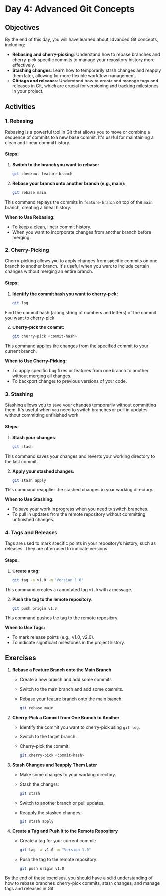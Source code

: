 
# Day 4: Advanced Git Concepts

## Objectives

By the end of this day, you will have learned about advanced Git concepts, including:

- **Rebasing and cherry-picking**: Understand how to rebase branches and cherry-pick specific commits to manage your repository history more effectively.
- **Stashing changes**: Learn how to temporarily stash changes and reapply them later, allowing for more flexible workflow management.
- **Git tags and releases**: Understand how to create and manage tags and releases in Git, which are crucial for versioning and tracking milestones in your project.

## Activities

### 1. Rebasing

Rebasing is a powerful tool in Git that allows you to move or combine a sequence of commits to a new base commit. It's useful for maintaining a clean and linear commit history.

#### Steps:

1. **Switch to the branch you want to rebase:**

    ```bash
    git checkout feature-branch
    ```

2. **Rebase your branch onto another branch (e.g., main):**

    ```bash
    git rebase main
    ```

This command replays the commits in `feature-branch` on top of the `main` branch, creating a linear history.

**When to Use Rebasing:**

- To keep a clean, linear commit history.
- When you want to incorporate changes from another branch before merging.

### 2. Cherry-Picking

Cherry-picking allows you to apply changes from specific commits on one branch to another branch. It's useful when you want to include certain changes without merging an entire branch.

#### Steps:

1. **Identify the commit hash you want to cherry-pick:**

    ```bash
    git log
    ```

Find the commit hash (a long string of numbers and letters) of the commit you want to cherry-pick.

2. **Cherry-pick the commit:**

    ```bash
    git cherry-pick <commit-hash>
    ```

This command applies the changes from the specified commit to your current branch.

**When to Use Cherry-Picking:**

- To apply specific bug fixes or features from one branch to another without merging all changes.
- To backport changes to previous versions of your code.

### 3. Stashing

Stashing allows you to save your changes temporarily without committing them. It's useful when you need to switch branches or pull in updates without committing unfinished work.

#### Steps:

1. **Stash your changes:**

    ```bash
    git stash
    ```

This command saves your changes and reverts your working directory to the last commit.

2. **Apply your stashed changes:**

    ```bash
    git stash apply
    ```

This command reapplies the stashed changes to your working directory.

**When to Use Stashing:**

- To save your work in progress when you need to switch branches.
- To pull in updates from the remote repository without committing unfinished changes.

### 4. Tags and Releases

Tags are used to mark specific points in your repository’s history, such as releases. They are often used to indicate versions.

#### Steps:

1. **Create a tag:**

    ```bash
    git tag -a v1.0 -m "Version 1.0"
    ```

This command creates an annotated tag `v1.0` with a message.

2. **Push the tag to the remote repository:**

    ```bash
    git push origin v1.0
    ```

This command pushes the tag to the remote repository.

**When to Use Tags:**

- To mark release points (e.g., v1.0, v2.0).
- To indicate significant milestones in the project history.

## Exercises

1. **Rebase a Feature Branch onto the Main Branch**

    - Create a new branch and add some commits.
    - Switch to the main branch and add some commits.
    - Rebase your feature branch onto the main branch:

        ```bash
        git rebase main
        ```

2. **Cherry-Pick a Commit from One Branch to Another**

    - Identify the commit you want to cherry-pick using `git log`.
    - Switch to the target branch.
    - Cherry-pick the commit:

        ```bash
        git cherry-pick <commit-hash>
        ```

3. **Stash Changes and Reapply Them Later**

    - Make some changes to your working directory.
    - Stash the changes:

        ```bash
        git stash
        ```

    - Switch to another branch or pull updates.
    - Reapply the stashed changes:

        ```bash
        git stash apply
        ```

4. **Create a Tag and Push It to the Remote Repository**

    - Create a tag for your current commit:

        ```bash
        git tag -a v1.0 -m "Version 1.0"
        ```

    - Push the tag to the remote repository:

        ```bash
        git push origin v1.0
        ```

By the end of these exercises, you should have a solid understanding of how to rebase branches, cherry-pick commits, stash changes, and manage tags and releases in Git.
